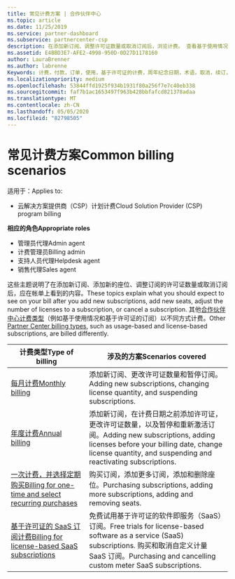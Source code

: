 ```yaml
---
title: 常见计费方案 | 合作伙伴中心
ms.topic: article
ms.date: 11/25/2019
ms.service: partner-dashboard
ms.subservice: partnercenter-csp
description: 在添加新订阅、调整许可证数量或取消订阅后，浏览计费。 查看基于使用情况和许可证的订阅的不同之处。
ms.assetid: E4BBD3E7-AFE2-4998-950D-0D27D1178160
author: LauraBrenner
ms.author: labrenne
Keywords: 计费，付款，订单，使用，基于许可证的计费，周年纪念日期，术语，取消，续订，价格公式，协调文件，侦测文件
ms.localizationpriority: medium
ms.openlocfilehash: 53844ffd1925f934b1931f80a256f7e7c40eb338
ms.sourcegitcommit: faf7b1ac1653497f963b428bbfafcd821378adaa
ms.translationtype: MT
ms.contentlocale: zh-CN
ms.lasthandoff: 05/05/2020
ms.locfileid: "82798505"
---
```

# <a name="common-billing-scenarios"></a><span data-ttu-id="c7f13-105">常见计费方案</span><span class="sxs-lookup"><span data-stu-id="c7f13-105">Common billing scenarios</span></span>

<span data-ttu-id="c7f13-106">适用于：</span><span class="sxs-lookup"><span data-stu-id="c7f13-106">Applies to:</span></span>

- <span data-ttu-id="c7f13-107">云解决方案提供商（CSP）计划计费</span><span class="sxs-lookup"><span data-stu-id="c7f13-107">Cloud Solution Provider (CSP) program billing</span></span>

<span data-ttu-id="c7f13-108">**相应的角色**</span><span class="sxs-lookup"><span data-stu-id="c7f13-108">**Appropriate roles**</span></span>

- <span data-ttu-id="c7f13-109">管理员代理</span><span class="sxs-lookup"><span data-stu-id="c7f13-109">Admin agent</span></span>
- <span data-ttu-id="c7f13-110">计费管理员</span><span class="sxs-lookup"><span data-stu-id="c7f13-110">Billing admin</span></span>
- <span data-ttu-id="c7f13-111">支持人员代理</span><span class="sxs-lookup"><span data-stu-id="c7f13-111">Helpdesk agent</span></span>
- <span data-ttu-id="c7f13-112">销售代理</span><span class="sxs-lookup"><span data-stu-id="c7f13-112">Sales agent</span></span>

<span data-ttu-id="c7f13-113">这些主题说明了在添加新订阅、添加新的座位、调整订阅的许可证数量或取消订阅后，应在帐单上看到的内容。</span><span class="sxs-lookup"><span data-stu-id="c7f13-113">These topics explain what you should expect to see on your bill after you add new subscriptions, add new seats, adjust the number of licenses to a subscription, or cancel a subscription.</span></span> <span data-ttu-id="c7f13-114">其他[合作伙伴中心计费类型](billing-different-types.md)（例如基于使用情况和基于许可证的订阅）以不同方式计费。</span><span class="sxs-lookup"><span data-stu-id="c7f13-114">Other [Partner Center billing types](billing-different-types.md), such as usage-based and license-based subscriptions, are billed differently.</span></span>

| <span data-ttu-id="c7f13-115">计费类型</span><span class="sxs-lookup"><span data-stu-id="c7f13-115">Type of billing</span></span> | <span data-ttu-id="c7f13-116">涉及的方案</span><span class="sxs-lookup"><span data-stu-id="c7f13-116">Scenarios covered</span></span> |
| --------------- | ----------------- |
| [<span data-ttu-id="c7f13-117">每月计费</span><span class="sxs-lookup"><span data-stu-id="c7f13-117">Monthly billing</span></span>](common-billing-scenarios-monthly.md) | <span data-ttu-id="c7f13-118">添加新订阅、更改许可证数量和暂停订阅。</span><span class="sxs-lookup"><span data-stu-id="c7f13-118">Adding new subscriptions, changing license quantity, and suspending subscriptions.</span></span> |
| [<span data-ttu-id="c7f13-119">年度计费</span><span class="sxs-lookup"><span data-stu-id="c7f13-119">Annual billing</span></span>](common-billing-scenarios-annual.md) | <span data-ttu-id="c7f13-120">添加新订阅，在计费日期之前添加许可证，更改许可证数量，以及暂停和重新激活订阅。</span><span class="sxs-lookup"><span data-stu-id="c7f13-120">Adding new subscriptions, adding licenses before your billing date, change license quantity, and suspending and reactivating subscriptions.</span></span> |
| [<span data-ttu-id="c7f13-121">一次计费，并选择定期购买</span><span class="sxs-lookup"><span data-stu-id="c7f13-121">Billing for one-time and select recurring purchases</span></span>](common-billing-scenarios-onetime-recurring.md) | <span data-ttu-id="c7f13-122">购买订阅，添加更多订阅，添加和删除座位。</span><span class="sxs-lookup"><span data-stu-id="c7f13-122">Purchasing subscriptions, adding more subscriptions, adding and removing seats.</span></span> |
| [<span data-ttu-id="c7f13-123">基于许可证的 SaaS 订阅计费</span><span class="sxs-lookup"><span data-stu-id="c7f13-123">Billing for license-based SaaS subscriptions</span></span>](common-billing-scenarios-saas.md) | <span data-ttu-id="c7f13-124">免费试用基于许可证的软件即服务（SaaS）订阅。</span><span class="sxs-lookup"><span data-stu-id="c7f13-124">Free trials for license-based software as a service (SaaS) subscriptions.</span></span> <span data-ttu-id="c7f13-125">购买和取消自定义计量 SaaS 订阅。</span><span class="sxs-lookup"><span data-stu-id="c7f13-125">Purchasing and cancelling custom meter SaaS subscriptions.</span></span> |
